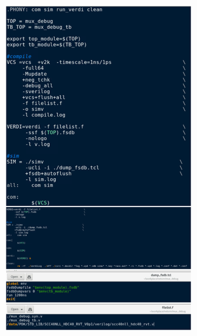 ![](https://raw.githubusercontent.com/acdefg/cdn/main/obsidian/20230527112358.png)
![](https://raw.githubusercontent.com/acdefg/cdn/main/obsidian/20230527112423.png)
![](https://raw.githubusercontent.com/acdefg/cdn/main/obsidian/20230527112525.png)
![](https://raw.githubusercontent.com/acdefg/cdn/main/obsidian/20230527112545.png)

```shell

```
